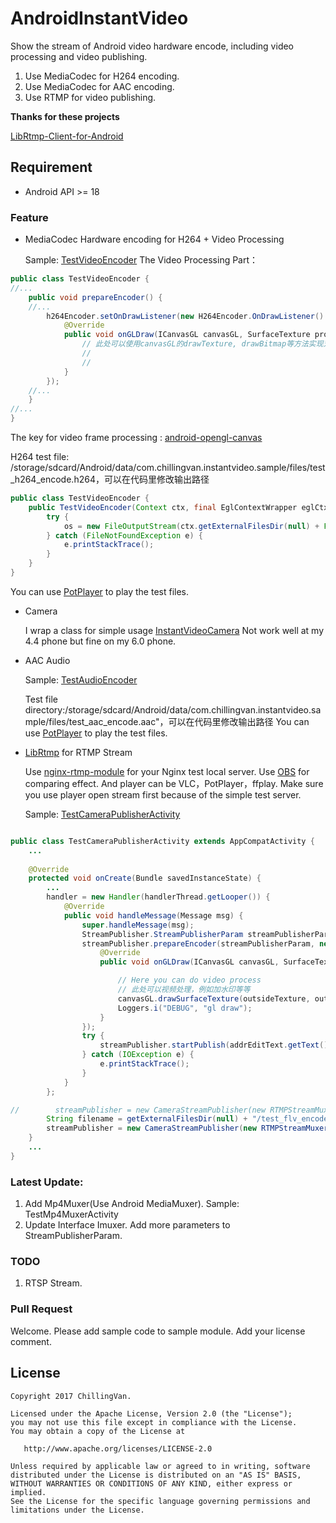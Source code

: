# AndroidInstantVideo
Show the stream of Android video hardware encode, including video processing and video publishing.

1. Use MediaCodec for H264 encoding.
2. Use MediaCodec for AAC encoding.
3. Use RTMP for video publishing.


**Thanks for these projects**

[LibRtmp-Client-for-Android](https://github.com/ant-media/LibRtmp-Client-for-Android)


## Requirement
* Android API >= 18 


### Feature

* MediaCodec Hardware encoding for H264 + Video Processing
  
  Sample: [TestVideoEncoder](https://github.com/ChillingVan/AndroidInstantVideo/blob/master/app/src/main/java/com/chillingvan/instantvideo/sample/test/video/TestVideoEncoder.java)
  The Video Processing Part：
```java
public class TestVideoEncoder {
//...
    public void prepareEncoder() {
    //...
        h264Encoder.setOnDrawListener(new H264Encoder.OnDrawListener() {
            @Override
            public void onGLDraw(ICanvasGL canvasGL, SurfaceTexture producedSurfaceTexture, RawTexture rawTexture, @Nullable SurfaceTexture outsideSurfaceTexture, @Nullable BasicTexture outsideTexture) {
                // 此处可以使用canvasGL的drawTexture, drawBitmap等方法实现对视频帧的处理.
                // 
                // 
            }
        });
    //...
    }
//...
}
```
  The key for video frame processing : [android-opengl-canvas](https://github.com/ChillingVan/android-openGL-canvas)

  H264 test file: /storage/sdcard/Android/data/com.chillingvan.instantvideo.sample/files/test_h264_encode.h264，可以在代码里修改输出路径
```java
public class TestVideoEncoder {
    public TestVideoEncoder(Context ctx, final EglContextWrapper eglCtx) {
        try {
            os = new FileOutputStream(ctx.getExternalFilesDir(null) + File.separator + "test_h264_encode.h264");
        } catch (FileNotFoundException e) {
            e.printStackTrace();
        }
    }
}
```

You can use [PotPlayer](http://potplayer.daum.net/?lang=zh_CN) to play the test files.


* Camera

  I wrap a class for simple usage [InstantVideoCamera](https://github.com/ChillingVan/AndroidInstantVideo/blob/master/applibs/src/main/java/com/chillingvan/lib/camera/InstantVideoCamera.java)
  Not work well at my 4.4 phone but fine on my 6.0 phone.



* AAC Audio

  Sample: [TestAudioEncoder](https://github.com/ChillingVan/AndroidInstantVideo/blob/master/app/src/main/java/com/chillingvan/instantvideo/sample/test/audio/TestAudioEncoder.java)
  

  Test file directory:/storage/sdcard/Android/data/com.chillingvan.instantvideo.sample/files/test_aac_encode.aac"，可以在代码里修改输出路径
  You can use [PotPlayer](http://potplayer.daum.net/?lang=zh_CN) to play the test files.


* [LibRtmp](https://github.com/ant-media/LibRtmp-Client-for-Android) for RTMP Stream

  Use [nginx-rtmp-module](https://github.com/arut/nginx-rtmp-module) for your Nginx test local server.
  Use [OBS](https://obsproject.com/) for comparing effect. And player can be VLC，PotPlayer，ffplay. Make sure you use player open stream first because of the simple test server.
  
  Sample: [TestCameraPublisherActivity](https://github.com/ChillingVan/AndroidInstantVideo/blob/master/app/src/main/java/com/chillingvan/instantvideo/sample/test/publisher/TestCameraPublisherActivity.java)
```java

public class TestCameraPublisherActivity extends AppCompatActivity {
    ...
    
    @Override
    protected void onCreate(Bundle savedInstanceState) {
        ...
        handler = new Handler(handlerThread.getLooper()) {
            @Override
            public void handleMessage(Message msg) {
                super.handleMessage(msg);
                StreamPublisher.StreamPublisherParam streamPublisherParam = new StreamPublisher.StreamPublisherParam();
                streamPublisher.prepareEncoder(streamPublisherParam, new H264Encoder.OnDrawListener() {
                    @Override
                    public void onGLDraw(ICanvasGL canvasGL, SurfaceTexture surfaceTexture, RawTexture rawTexture, @Nullable SurfaceTexture outsideSurfaceTexture, @Nullable BasicTexture outsideTexture) {

                        // Here you can do video process
                        // 此处可以视频处理，例如加水印等等
                        canvasGL.drawSurfaceTexture(outsideTexture, outsideSurfaceTexture, 0, 0, outsideTexture.getWidth(), outsideTexture.getHeight());
                        Loggers.i("DEBUG", "gl draw");
                    }
                });
                try {
                    streamPublisher.startPublish(addrEditText.getText().toString(), streamPublisherParam.width, streamPublisherParam.height);
                } catch (IOException e) {
                    e.printStackTrace();
                }
            }
        };

//        streamPublisher = new CameraStreamPublisher(new RTMPStreamMuxer(), cameraPreviewTextureView, instantVideoCamera);
        String filename = getExternalFilesDir(null) + "/test_flv_encode.flv";
        streamPublisher = new CameraStreamPublisher(new RTMPStreamMuxer(filename), cameraPreviewTextureView, instantVideoCamera);
    }
    ...
}
```

### Latest Update:
1. Add Mp4Muxer(Use Android MediaMuxer). Sample: TestMp4MuxerActivity
2. Update Interface Imuxer. Add more parameters to StreamPublisherParam. 

### TODO

1. RTSP Stream.

###  Pull Request

Welcome.
Please add sample code to sample module. Add your license comment.



## License
    Copyright 2017 ChillingVan.

    Licensed under the Apache License, Version 2.0 (the "License");
    you may not use this file except in compliance with the License.
    You may obtain a copy of the License at

       http://www.apache.org/licenses/LICENSE-2.0

    Unless required by applicable law or agreed to in writing, software
    distributed under the License is distributed on an "AS IS" BASIS,
    WITHOUT WARRANTIES OR CONDITIONS OF ANY KIND, either express or implied.
    See the License for the specific language governing permissions and
    limitations under the License.
